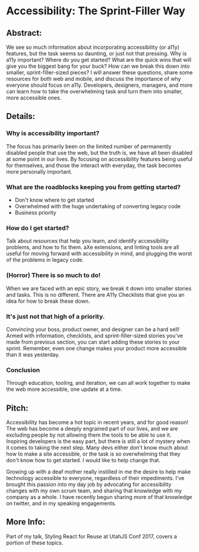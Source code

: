 # Accessibility: The Sprint-Filler Way

## Abstract:
We see so much information about incorporating accessibility (or a11y) features, but the task seems so daunting, or just not that pressing. Why is a11y important? Where do you get started? What are the quick wins that will give you the biggest bang for your buck? How can we break this down into smaller, sprint-filler-sized pieces? I will answer these questions, share some resources for both web and mobile, and discuss the importance of why everyone should focus on a11y. Developers, designers, managers, and more can learn how to take the overwhelming task and turn them into smaller, more accessible ones.

## Details:

### Why is accessibility important?

The focus has primarily been on the limited number of permanently disabled people that use the web, but the truth is, we have all been disabled at some point in our lives. By focusing on accessibility features being useful for themselves, and those the interact with everyday, the task becomes more personally important.

### What are the roadblocks keeping you from getting started?

* Don't know where to get started
* Overwhelmed with the huge undertaking of converting legacy code
* Business priority

### How do I get started?

Talk about resources that help you learn, and identify accessibility problems, and how to fix them. aXe extensions, and linting tools are all useful for moving forward with accessibility in mind, and plugging the worst of the problems in legacy code. 

### (Horror) There is so much to do! 

When we are faced with an epic story, we break it down into smaller stories and tasks. This is no different. There are A11y Checklists that give you an idea for how to break these down. 

### It's just not that high of a priority.

Convincing your boss, product owner, and designer can be a hard sell! Armed with information, checklists, and sprint-filler-sized stories you've made from previous section, you can start adding these stories to your sprint. Remember, even one change makes your product more accessible than it was yesterday. 

### Conclusion
Through education, tooling, and iteration, we can all work together to make the web more accessible, one update at a time.

## Pitch:

Accessibility has become a hot topic in recent years, and for good reason! The web has become a deeply engrained part of our lives, and we are excluding people by not allowing them the tools to be able to use it. Inspiring developers is the easy part, but there is still a lot of mystery when it comes to taking the next step. Many devs either don't know much about how to make a site accessible, or the task is so overwhelming that they don't know how to get started. I would like to help change that.

Growing up with a deaf mother really instilled in me the desire to help make technology accessible to everyone, regardless of their impediments. I've brought this passion into my day job by advocating for accessibility changes with my own scrum team, and sharing that knowledge with my company as a whole. I have recently begun sharing more of that knowledge on twitter, and in my speaking engagements. 

## More Info:
Part of my talk, Styling React for Reuse at UtahJS Conf 2017, covers a portion of these topics.
